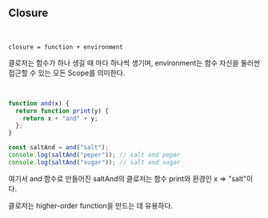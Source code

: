 ## Closure

<br />

```
closure = function + environment
```

클로저는 함수가 하나 생길 때 마다 하나씩 생기며, environment는 함수 자신을 둘러싼 접근할 수 있는 모든 Scope를 의미한다.

<br />

```javascript
function and(x) {
  return function print(y) {
    return x + "and" + y;
  };
}

const saltAnd = and("salt");
console.log(saltAnd("peper")); // salt and peper
console.log(saltAnd("sugar")); // salt and sugar
```

여기서 and 함수로 만들어진 saltAnd의 클로저는 함수 print와 환경인 x => "salt"이다.

클로저는 higher-order function을 만드는 데 유용하다.

<br />
